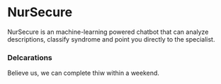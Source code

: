 # NurSecure
NurSecure is an machine-learning powered chatbot that can analyze descriptions, classify syndrome and point you directly to the specialist.

### Delcarations
Believe us, we can complete thiw within a weekend.
